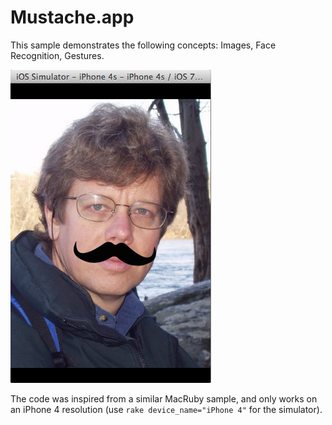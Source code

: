 Mustache.app
============

This sample demonstrates the following concepts: Images, Face Recognition, Gestures.

![ScreenShot](screenshot.png)

The code was inspired from a similar MacRuby sample, and only works on an iPhone 4 resolution (use ``rake device_name="iPhone 4"`` for the simulator).

